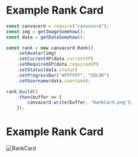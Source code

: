 # Example Rank Card

```js
const canvacord = require("canvacord");
const img = getImageSomehow();
const data = getDataSomehow();

const rank = new canvacord.Rank()
    .setAvatar(img)
    .setCurrentXP(data.currentXP)
    .setRequiredXP(data.requiredXP)
    .setStatus(data.status)
    .setProgressBar("#FFFFFF", "COLOR")
    .setUsername(data.username);

rank.build()
    .then(buffer => {
        canvacord.write(buffer, "RankCard.png");
    });
```

# Example Rank Card
![RankCard](https://raw.githubusercontent.com/DevSnowflake/canvacord/v5/test/images/RankCard.png)